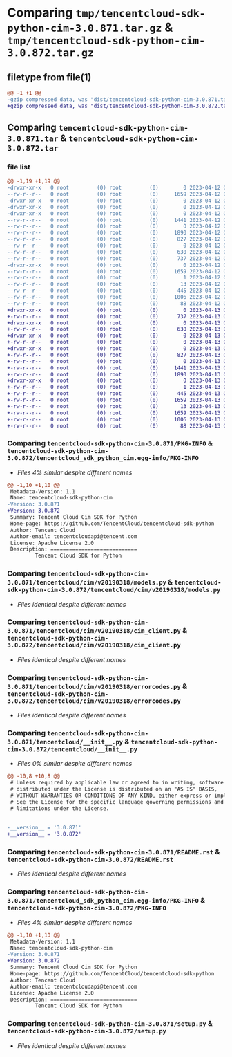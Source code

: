 # Comparing `tmp/tencentcloud-sdk-python-cim-3.0.871.tar.gz` & `tmp/tencentcloud-sdk-python-cim-3.0.872.tar.gz`

## filetype from file(1)

```diff
@@ -1 +1 @@
-gzip compressed data, was "dist/tencentcloud-sdk-python-cim-3.0.871.tar", last modified: Wed Apr 12 00:19:41 2023, max compression
+gzip compressed data, was "dist/tencentcloud-sdk-python-cim-3.0.872.tar", last modified: Thu Apr 13 00:24:44 2023, max compression
```

## Comparing `tencentcloud-sdk-python-cim-3.0.871.tar` & `tencentcloud-sdk-python-cim-3.0.872.tar`

### file list

```diff
@@ -1,19 +1,19 @@
-drwxr-xr-x   0 root         (0) root         (0)        0 2023-04-12 00:19:41.000000 tencentcloud-sdk-python-cim-3.0.871/
--rw-r--r--   0 root         (0) root         (0)     1659 2023-04-12 00:19:41.000000 tencentcloud-sdk-python-cim-3.0.871/PKG-INFO
-drwxr-xr-x   0 root         (0) root         (0)        0 2023-04-12 00:19:41.000000 tencentcloud-sdk-python-cim-3.0.871/tencentcloud/
-drwxr-xr-x   0 root         (0) root         (0)        0 2023-04-12 00:19:41.000000 tencentcloud-sdk-python-cim-3.0.871/tencentcloud/cim/
-drwxr-xr-x   0 root         (0) root         (0)        0 2023-04-12 00:19:41.000000 tencentcloud-sdk-python-cim-3.0.871/tencentcloud/cim/v20190318/
--rw-r--r--   0 root         (0) root         (0)     1441 2023-04-12 00:19:41.000000 tencentcloud-sdk-python-cim-3.0.871/tencentcloud/cim/v20190318/models.py
--rw-r--r--   0 root         (0) root         (0)        0 2023-04-12 00:19:41.000000 tencentcloud-sdk-python-cim-3.0.871/tencentcloud/cim/v20190318/__init__.py
--rw-r--r--   0 root         (0) root         (0)     1890 2023-04-12 00:19:41.000000 tencentcloud-sdk-python-cim-3.0.871/tencentcloud/cim/v20190318/cim_client.py
--rw-r--r--   0 root         (0) root         (0)      827 2023-04-12 00:19:41.000000 tencentcloud-sdk-python-cim-3.0.871/tencentcloud/cim/v20190318/errorcodes.py
--rw-r--r--   0 root         (0) root         (0)        0 2023-04-12 00:19:41.000000 tencentcloud-sdk-python-cim-3.0.871/tencentcloud/cim/__init__.py
--rw-r--r--   0 root         (0) root         (0)      630 2023-04-12 00:19:41.000000 tencentcloud-sdk-python-cim-3.0.871/tencentcloud/__init__.py
--rw-r--r--   0 root         (0) root         (0)      737 2023-04-12 00:19:41.000000 tencentcloud-sdk-python-cim-3.0.871/README.rst
-drwxr-xr-x   0 root         (0) root         (0)        0 2023-04-12 00:19:41.000000 tencentcloud-sdk-python-cim-3.0.871/tencentcloud_sdk_python_cim.egg-info/
--rw-r--r--   0 root         (0) root         (0)     1659 2023-04-12 00:19:41.000000 tencentcloud-sdk-python-cim-3.0.871/tencentcloud_sdk_python_cim.egg-info/PKG-INFO
--rw-r--r--   0 root         (0) root         (0)        1 2023-04-12 00:19:41.000000 tencentcloud-sdk-python-cim-3.0.871/tencentcloud_sdk_python_cim.egg-info/dependency_links.txt
--rw-r--r--   0 root         (0) root         (0)       13 2023-04-12 00:19:41.000000 tencentcloud-sdk-python-cim-3.0.871/tencentcloud_sdk_python_cim.egg-info/top_level.txt
--rw-r--r--   0 root         (0) root         (0)      445 2023-04-12 00:19:41.000000 tencentcloud-sdk-python-cim-3.0.871/tencentcloud_sdk_python_cim.egg-info/SOURCES.txt
--rw-r--r--   0 root         (0) root         (0)     1006 2023-04-12 00:19:41.000000 tencentcloud-sdk-python-cim-3.0.871/setup.py
--rw-r--r--   0 root         (0) root         (0)       88 2023-04-12 00:19:41.000000 tencentcloud-sdk-python-cim-3.0.871/setup.cfg
+drwxr-xr-x   0 root         (0) root         (0)        0 2023-04-13 00:24:44.000000 tencentcloud-sdk-python-cim-3.0.872/
+-rw-r--r--   0 root         (0) root         (0)      737 2023-04-13 00:24:43.000000 tencentcloud-sdk-python-cim-3.0.872/README.rst
+drwxr-xr-x   0 root         (0) root         (0)        0 2023-04-13 00:24:44.000000 tencentcloud-sdk-python-cim-3.0.872/tencentcloud/
+-rw-r--r--   0 root         (0) root         (0)      630 2023-04-13 00:24:43.000000 tencentcloud-sdk-python-cim-3.0.872/tencentcloud/__init__.py
+drwxr-xr-x   0 root         (0) root         (0)        0 2023-04-13 00:24:44.000000 tencentcloud-sdk-python-cim-3.0.872/tencentcloud/cim/
+-rw-r--r--   0 root         (0) root         (0)        0 2023-04-13 00:24:43.000000 tencentcloud-sdk-python-cim-3.0.872/tencentcloud/cim/__init__.py
+drwxr-xr-x   0 root         (0) root         (0)        0 2023-04-13 00:24:44.000000 tencentcloud-sdk-python-cim-3.0.872/tencentcloud/cim/v20190318/
+-rw-r--r--   0 root         (0) root         (0)      827 2023-04-13 00:24:43.000000 tencentcloud-sdk-python-cim-3.0.872/tencentcloud/cim/v20190318/errorcodes.py
+-rw-r--r--   0 root         (0) root         (0)        0 2023-04-13 00:24:43.000000 tencentcloud-sdk-python-cim-3.0.872/tencentcloud/cim/v20190318/__init__.py
+-rw-r--r--   0 root         (0) root         (0)     1441 2023-04-13 00:24:43.000000 tencentcloud-sdk-python-cim-3.0.872/tencentcloud/cim/v20190318/models.py
+-rw-r--r--   0 root         (0) root         (0)     1890 2023-04-13 00:24:43.000000 tencentcloud-sdk-python-cim-3.0.872/tencentcloud/cim/v20190318/cim_client.py
+drwxr-xr-x   0 root         (0) root         (0)        0 2023-04-13 00:24:44.000000 tencentcloud-sdk-python-cim-3.0.872/tencentcloud_sdk_python_cim.egg-info/
+-rw-r--r--   0 root         (0) root         (0)        1 2023-04-13 00:24:44.000000 tencentcloud-sdk-python-cim-3.0.872/tencentcloud_sdk_python_cim.egg-info/dependency_links.txt
+-rw-r--r--   0 root         (0) root         (0)      445 2023-04-13 00:24:44.000000 tencentcloud-sdk-python-cim-3.0.872/tencentcloud_sdk_python_cim.egg-info/SOURCES.txt
+-rw-r--r--   0 root         (0) root         (0)     1659 2023-04-13 00:24:44.000000 tencentcloud-sdk-python-cim-3.0.872/tencentcloud_sdk_python_cim.egg-info/PKG-INFO
+-rw-r--r--   0 root         (0) root         (0)       13 2023-04-13 00:24:44.000000 tencentcloud-sdk-python-cim-3.0.872/tencentcloud_sdk_python_cim.egg-info/top_level.txt
+-rw-r--r--   0 root         (0) root         (0)     1659 2023-04-13 00:24:44.000000 tencentcloud-sdk-python-cim-3.0.872/PKG-INFO
+-rw-r--r--   0 root         (0) root         (0)     1006 2023-04-13 00:24:43.000000 tencentcloud-sdk-python-cim-3.0.872/setup.py
+-rw-r--r--   0 root         (0) root         (0)       88 2023-04-13 00:24:44.000000 tencentcloud-sdk-python-cim-3.0.872/setup.cfg
```

### Comparing `tencentcloud-sdk-python-cim-3.0.871/PKG-INFO` & `tencentcloud-sdk-python-cim-3.0.872/tencentcloud_sdk_python_cim.egg-info/PKG-INFO`

 * *Files 4% similar despite different names*

```diff
@@ -1,10 +1,10 @@
 Metadata-Version: 1.1
 Name: tencentcloud-sdk-python-cim
-Version: 3.0.871
+Version: 3.0.872
 Summary: Tencent Cloud Cim SDK for Python
 Home-page: https://github.com/TencentCloud/tencentcloud-sdk-python
 Author: Tencent Cloud
 Author-email: tencentcloudapi@tencent.com
 License: Apache License 2.0
 Description: ============================
         Tencent Cloud SDK for Python
```

### Comparing `tencentcloud-sdk-python-cim-3.0.871/tencentcloud/cim/v20190318/models.py` & `tencentcloud-sdk-python-cim-3.0.872/tencentcloud/cim/v20190318/models.py`

 * *Files identical despite different names*

### Comparing `tencentcloud-sdk-python-cim-3.0.871/tencentcloud/cim/v20190318/cim_client.py` & `tencentcloud-sdk-python-cim-3.0.872/tencentcloud/cim/v20190318/cim_client.py`

 * *Files identical despite different names*

### Comparing `tencentcloud-sdk-python-cim-3.0.871/tencentcloud/cim/v20190318/errorcodes.py` & `tencentcloud-sdk-python-cim-3.0.872/tencentcloud/cim/v20190318/errorcodes.py`

 * *Files identical despite different names*

### Comparing `tencentcloud-sdk-python-cim-3.0.871/tencentcloud/__init__.py` & `tencentcloud-sdk-python-cim-3.0.872/tencentcloud/__init__.py`

 * *Files 0% similar despite different names*

```diff
@@ -10,8 +10,8 @@
 # Unless required by applicable law or agreed to in writing, software
 # distributed under the License is distributed on an "AS IS" BASIS,
 # WITHOUT WARRANTIES OR CONDITIONS OF ANY KIND, either express or implied.
 # See the License for the specific language governing permissions and
 # limitations under the License.
 
 
-__version__ = '3.0.871'
+__version__ = '3.0.872'
```

### Comparing `tencentcloud-sdk-python-cim-3.0.871/README.rst` & `tencentcloud-sdk-python-cim-3.0.872/README.rst`

 * *Files identical despite different names*

### Comparing `tencentcloud-sdk-python-cim-3.0.871/tencentcloud_sdk_python_cim.egg-info/PKG-INFO` & `tencentcloud-sdk-python-cim-3.0.872/PKG-INFO`

 * *Files 4% similar despite different names*

```diff
@@ -1,10 +1,10 @@
 Metadata-Version: 1.1
 Name: tencentcloud-sdk-python-cim
-Version: 3.0.871
+Version: 3.0.872
 Summary: Tencent Cloud Cim SDK for Python
 Home-page: https://github.com/TencentCloud/tencentcloud-sdk-python
 Author: Tencent Cloud
 Author-email: tencentcloudapi@tencent.com
 License: Apache License 2.0
 Description: ============================
         Tencent Cloud SDK for Python
```

### Comparing `tencentcloud-sdk-python-cim-3.0.871/setup.py` & `tencentcloud-sdk-python-cim-3.0.872/setup.py`

 * *Files identical despite different names*

